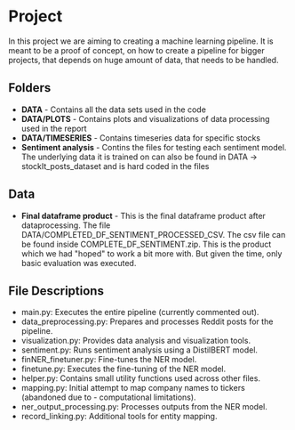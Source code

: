 # Project
In this project we are aiming to creating a machine learning pipeline. It is meant to be a proof of concept, on how to create a pipeline for bigger projects, that depends on huge amount of data, that needs to be handled. 

## Folders
- **DATA** - Contains all the data sets used in the code
- **DATA/PLOTS** - Contains plots and visualizations of data processing used in the report
- **DATA/TIMESERIES** - Contains timeseries data for specific stocks
- **Sentiment analysis** - Contins the files for testing each sentiment model. The underlying data it is trained on can also be found in DATA -> stockIt_posts_dataset and is hard coded in the files

## Data
- **Final dataframe product** - This is the final dataframe product after dataprocessing. The file DATA/COMPLETED_DF_SENTIMENT_PROCESSED_CSV. The csv file can be found inside COMPLETE_DF_SENTIMENT.zip. This is the product which we had "hoped" to work a bit more with. But given the time, only basic evaluation was executed. 

## File Descriptions
- main.py: Executes the entire pipeline (currently commented out).
- data_preprocessing.py: Prepares and processes Reddit posts for the pipeline.
- visualization.py: Provides data analysis and visualization tools.
- sentiment.py: Runs sentiment analysis using a DistilBERT model.
- finNER_finetuner.py: Fine-tunes the NER model.
- finetune.py: Executes the fine-tuning of the NER model.
- helper.py: Contains small utility functions used across other files.
- mapping.py: Initial attempt to map company names to tickers (abandoned due to - computational limitations).
- ner_output_processing.py: Processes outputs from the NER model.
- record_linking.py: Additional tools for entity mapping.
